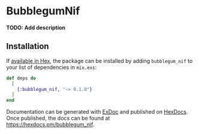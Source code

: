# BubblegumNif

**TODO: Add description**

## Installation

If [available in Hex](https://hex.pm/docs/publish), the package can be installed
by adding `bubblegum_nif` to your list of dependencies in `mix.exs`:

```elixir
def deps do
  [
    {:bubblegum_nif, "~> 0.1.0"}
  ]
end
```

Documentation can be generated with [ExDoc](https://github.com/elixir-lang/ex_doc)
and published on [HexDocs](https://hexdocs.pm). Once published, the docs can
be found at <https://hexdocs.pm/bubblegum_nif>.


